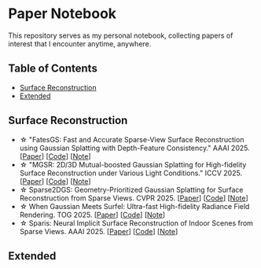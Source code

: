 # Paper Notebook

This repository serves as my personal notebook, collecting papers of interest that I encounter anytime, anywhere.

## Table of Contents

- [Surface Reconstruction](#Surface-Reconstruction)
- [Extended](#Extended)


## Surface Reconstruction


- ☆ "FatesGS: Fast and Accurate Sparse-View Surface Reconstruction using Gaussian Splatting with Depth-Feature Consistency." AAAI 2025. [[Paper](https://arxiv.org/pdf/2501.04628)] [[Code](https://github.com/yulunwu0108/FatesGS)] [[Note]()]  
- ☆ "MGSR: 2D/3D Mutual-boosted Gaussian Splatting for High-fidelity Surface Reconstruction under Various Light Conditions." ICCV 2025. [[Paper](https://arxiv.org/pdf/2503.05182)] [[Code](https://github.com/TsingyuanChou/MGSR)]  [[Note]()]  
- ☆ Sparse2DGS: Geometry-Prioritized Gaussian Splatting for Surface Reconstruction from Sparse Views. CVPR 2025. [[Paper](https://arxiv.org/pdf/2504.20378)] [[Code](https://github.com/Wuuu3511/Sparse2DGS)] [[Note]()]  
- ☆ When Gaussian Meets Surfel: Ultra-fast High-fidelity Radiance Field Rendering. TOG 2025. [[Paper](https://arxiv.org/pdf/2504.17545)] [[Code]()] [[Note]()]  
- ☆ Sparis: Neural Implicit Surface Reconstruction of Indoor Scenes from Sparse Views. AAAI 2025. [[Paper](https://arxiv.org/pdf/2501.01196)] [[Code](https://github.com/yulunwu0108/Sparis)] [[Note]()]


## Extended
  


